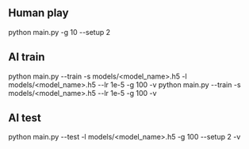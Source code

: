 ## Human play
python main.py -g 10 --setup 2  <!-- Game over after 10 finishes of a setup -->

## AI train
<!-- Load model with -l, save with -s, --lr learning rate, -v for verbose, --setup for different setups -->
python main.py --train -s models/<model_name>.h5 -l models/<model_name>.h5 --lr 1e-5 -g 100 -v
python main.py --train -s models/<model_name>.h5 --lr 1e-5 -g 100 -v		<!-- New model, no load -->

## AI test
python main.py --test -l models/<model_name>.h5 -g 100 --setup 2 -v
